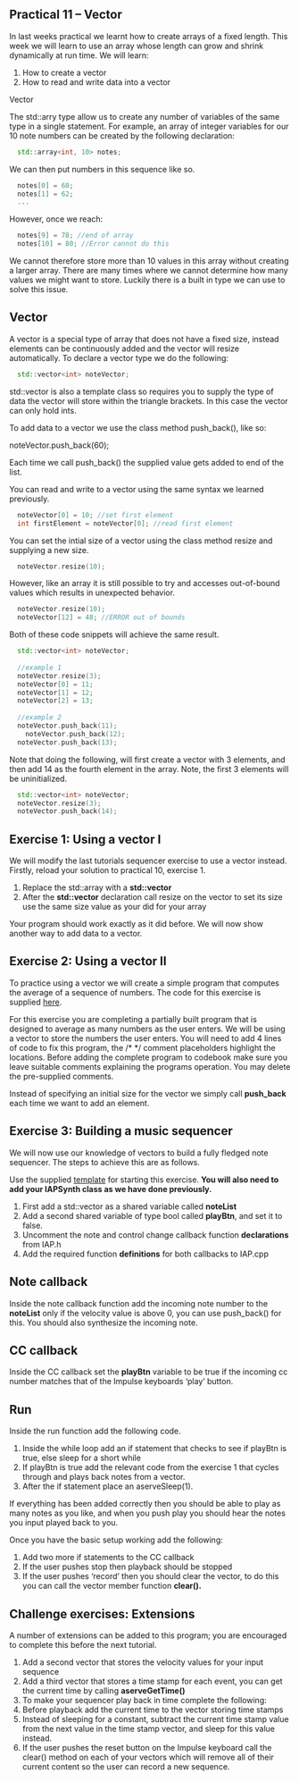 
## Practical 11 – Vector

In last weeks practical we learnt how to create arrays of a fixed length. This week we will learn to use an array whose length can grow and shrink dynamically at run time. We will learn:

1. How to create a vector
2. How to read and write data into a vector


Vector

The std::arry type allow us to create any number of variables of the same type in a single statement. For example, an array of integer variables for our 10 note numbers can be created by the following declaration: 

```cpp
  std::array<int, 10> notes;
```

We can then put numbers in this sequence like so.
```cpp
  notes[0] = 60;
  notes[1] = 62;
  ...
```

However, once we reach:

```cpp
  notes[9] = 78; //end of array
  notes[10] = 80; //Error cannot do this
```

We cannot therefore store more than 10 values in this array without creating a larger array. There are many times where we cannot determine how many values we might want to store. Luckily there is a built in type we can use to solve this issue.

## Vector

A vector is a special type of array that does not have a fixed size, instead elements can be continuously added and the vector will resize automatically. To declare a vector type we do the following:

```cpp
  std::vector<int> noteVector;
```

std::vector is also a template class so requires you to supply the type of data the vector will store within the triangle brackets. In this case the vector can only hold ints.


To add data to a vector we use the class method push_back(), like so:

noteVector.push_back(60);

Each time we call push_back() the supplied value gets added to end of the list.

You can read and write to a vector using the same syntax we learned previously.

```cpp
  noteVector[0] = 10; //set first element
  int firstElement = noteVector[0]; //read first element
```

You can set the intial size of a vector using the class method resize and supplying a new size.

```cpp
  noteVector.resize(10);
```

However, like an array it is still possible to try and accesses out-of-bound values which results in unexpected behavior.

```cpp
  noteVector.resize(10);
  noteVector[12] = 48; //ERROR out of bounds
```


Both of these code snippets will achieve the same result.

```cpp
  std::vector<int> noteVector;
    
  //example 1
  noteVector.resize(3);
  noteVector[0] = 11;		 	
  noteVector[1] = 12;    	
  noteVector[2] = 13;			
  
  //example 2
  noteVector.push_back(11);
	noteVector.push_back(12);
  noteVector.push_back(13);
```


Note that doing the following, will first create a vector with 3 elements, and then add 14 as the fourth element in the array. Note, the first 3 elements will be uninitialized. 

```cpp
  std::vector<int> noteVector;
  noteVector.resize(3);
  noteVector.push_back(14);
```

## Exercise 1: Using a vector I

We will modify the last tutorials sequencer exercise to use a vector instead. Firstly, reload your solution to practical 10, exercise 1. 

1.	Replace the std::array with a **std::vector**
2.	After the **std::vector** declaration call resize on the vector to set its size use the same size value as your did for your array

Your program should work exactly as it did before. We will now show another way to add data to a vector.

## Exercise 2: Using a vector II

To practice using a vector we will create a simple program that computes the average of a sequence of numbers. The code for this exercise is supplied <a href="https://github.com/Sjhunt93/IAP-2018-2019/tree/master/Code%20Exercises/Tutorial%2011/Exercise%202">here</a>.

For this exercise you are completing a partially built program that is designed to average as many numbers as the user enters. We will be using a vector to store the numbers the user enters. You will need to add 4 lines of code to fix this program, the /* */ comment placeholders highlight the locations. Before adding the complete program to codebook make sure you leave suitable comments explaining the programs operation. You may delete the pre-supplied comments.

Instead of specifying an initial size for the vector we simply call **push_back** each time we want to add an element.

## Exercise 3: Building a music sequencer

We will now use our knowledge of vectors to build a fully fledged note sequencer. The steps to achieve this are as follows.

Use the supplied <a href="https://github.com/Sjhunt93/IAP-2018-2019/tree/master/Code%20Exercises/Tutorial%2011/Exercise%203">template</a> for starting this exercise. **You will also need to add your IAPSynth class as we have done previously.**

1.	First add a std::vector as a shared variable called **noteList**
2.	Add a second shared variable of type bool called **playBtn**, and set it to false.
3.	Uncomment the note and control change callback function **declarations** from IAP.h
4.	Add the required function **definitions** for both callbacks to IAP.cpp

## Note callback

Inside the note callback function add the incoming note number to the **noteList** only if the velocity value is above 0, you can use push_back() for this. You should also synthesize the incoming note.

## CC callback

Inside the CC callback set the **playBtn** variable to be true if the incoming cc number matches that of the Impulse keyboards ‘play’ button.


## Run 

Inside the run function add the following code.

1.	Inside the while loop add an if statement that checks to see if playBtn is true, else sleep for a short while
2.	If playBtn is true add the relevant code from the exercise 1 that cycles through and plays back notes from a vector.
3.	After the if statement place an aserveSleep(1).


If everything has been added correctly then you should be able to play as many notes as you like, and when you push play you should hear the notes you input played back to you.

Once you have the basic setup working add the following:
1.	Add two more if statements to the CC callback
2. If the user pushes stop then playback should be stopped
3. If the user pushes ‘record’ then you should clear the vector, to do this you can call the vector member function **clear().**


## Challenge exercises: Extensions

A number of extensions can be added to this program; you are encouraged to complete this before the next tutorial.

1.	Add a second vector that stores the velocity values for your input sequence
2.	Add a third vector that stores a time stamp for each event, you can get the current time by calling **aserveGetTime()**
3.	To make your sequencer play back in time complete the following:
4.	Before playback add the current time to the vector storing time stamps
5.	Instead of sleeping for a constant, subtract the current time stamp value from the next value in the time stamp vector, and sleep for this value instead.
6.	If the user pushes the reset button on the Impulse keyboard call the clear() method on each of your vectors which will remove all of their current content so the user can record a new sequence.








